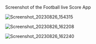 Screenshot of the Football live Score App

![Screenshot_20230826_154315](https://github.com/ShahirSammun/Flutter_Assignment/assets/135459672/d5bd2373-0a0b-4115-b300-d079b537f7a7)


![Screenshot_20230826_162208](https://github.com/ShahirSammun/Flutter_Assignment/assets/135459672/2434402a-3db0-49d2-b394-86a6dfd9859c)


![Screenshot_20230826_162240](https://github.com/ShahirSammun/Flutter_Assignment/assets/135459672/7e52ebd9-11ef-457d-b667-410ae5d325d6)

